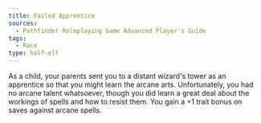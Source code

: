 ```yaml
---
title: Failed Apprentice
sources:
  - Pathfinder Roleplaying Game Advanced Player's Guide
tags:
  - Race
type: half-elf
---
```


As a child, your parents sent you to a distant wizard's tower as an apprentice so that you might learn the arcane arts. Unfortunately, you had no arcane talent whatsoever, though you did learn a great deal about the workings of spells and how to resist them. You gain a +1 trait bonus on saves against arcane spells.

